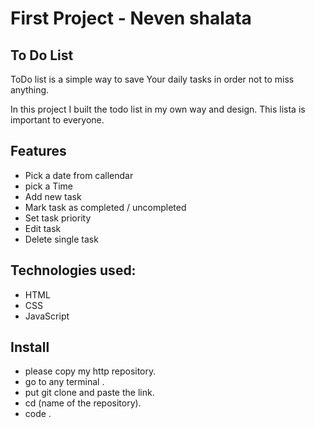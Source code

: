 # First Project - Neven shalata

## To Do List

ToDo list is a simple way to save Your daily tasks in order not to miss anything.
 
In this project I built the todo list  in my own way and design. This lista is important to everyone. 

## Features

- Pick a date from callendar
- pick a Time
- Add new task
- Mark task as completed / uncompleted
- Set task priority
- Edit task
- Delete single task

## Technologies used:

- HTML
- CSS
- JavaScript
  
## Install
- please copy my http repository.
- go to any terminal .
- put git clone and paste the link.
- cd (name of the repository).
- code .
